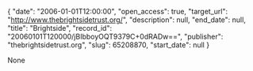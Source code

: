 {
  "date": "2006-01-01T12:00:00", 
  "open_access": true, 
  "target_url": "http://www.thebrightsidetrust.org/", 
  "description": null, 
  "end_date": null, 
  "title": "Brightside", 
  "record_id": "20060101T120000/jBIbboyOQT9379C+0dRADw==", 
  "publisher": "thebrightsidetrust.org", 
  "slug": 65208870, 
  "start_date": null
}

None